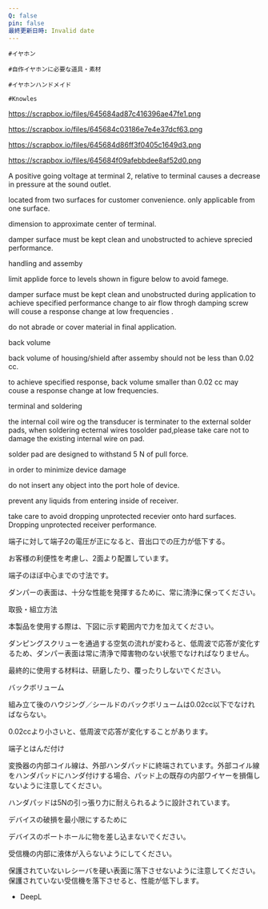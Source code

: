 ```yaml
---
Q: false
pin: false
最終更新日時: Invalid date
---
```

  

`#イヤホン`

`#自作イヤホンに必要な道具・素材`

`#イヤホンハンドメイド`

`#Knowles`

https://scrapbox.io/files/645684ad87c416396ae47fe1.png

https://scrapbox.io/files/645684c03186e7e4e37dcf63.png

https://scrapbox.io/files/645684d86ff3f0405c1649d3.png

https://scrapbox.io/files/645684f09afebbdee8af52d0.png

A positive going voltage at terminal 2, relative to terminal causes a decrease in pressure at the sound outlet.

located from two surfaces for customer convenience. only applicable from one surface.

dimension to approximate center of terminal.

damper surface must be kept clean and unobstructed to achieve sprecied performance.

handling and assemby

limit applide force to levels shown in figure below to avoid famege.

damper surface must be kept clean and unobstructed during application to achieve specified performance change to air flow throgh damping screw will couse a response change at low frequencies .

do not abrade or cover material in final application.

back volume

back volume of housing/shield after assemby should not be less than 0.02 cc.

to achieve specified response, back volume smaller than 0.02 cc may couse a response change at low frequencies.

terminal and soldering

the internal coil wire og the transducer is terminater to the external solder pads, when soldering ecternal wires tosolder pad,please take care not to damage the existing internal wire on pad.

solder pad are designed to withstand 5 N of pull force.

in order to minimize device damage

do not insert any object into the port hole of device.

prevent any liquids from entering inside of receiver.

take care to avoid dropping unprotected recevier onto hard surfaces. Dropping unprotected receiver performance.

端子に対して端子2の電圧が正になると、音出口での圧力が低下する。

お客様の利便性を考慮し、2面より配置しています。

端子のほぼ中心までの寸法です。

ダンパーの表面は、十分な性能を発揮するために、常に清浄に保ってください。

取扱・組立方法

本製品を使用する際は、下図に示す範囲内で力を加えてください。

ダンピングスクリューを通過する空気の流れが変わると、低周波で応答が変化するため、ダンパー表面は常に清浄で障害物のない状態でなければなりません。

最終的に使用する材料は、研磨したり、覆ったりしないでください。

バックボリューム

組み立て後のハウジング／シールドのバックボリュームは0.02cc以下でなければならない。

0.02ccより小さいと、低周波で応答が変化することがあります。

端子とはんだ付け

変換器の内部コイル線は、外部ハンダパッドに終端されています。外部コイル線をハンダパッドにハンダ付けする場合、パッド上の既存の内部ワイヤーを損傷しないように注意してください。

ハンダパッドは5Nの引っ張り力に耐えられるように設計されています。

デバイスの破損を最小限にするために

デバイスのポートホールに物を差し込まないでください。

受信機の内部に液体が入らないようにしてください。

保護されていないレシーバを硬い表面に落下させないように注意してください。保護されていない受信機を落下させると、性能が低下します。

- DeepL